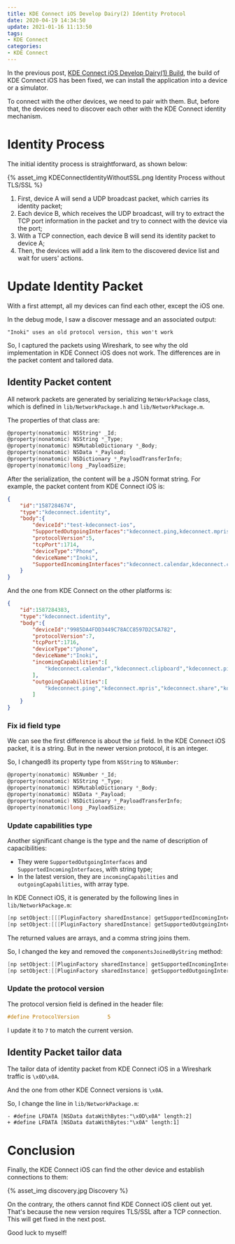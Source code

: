 ```yaml
---
title: KDE Connect iOS Develop Dairy(2) Identity Protocol
date: 2020-04-19 14:34:50
update: 2021-01-16 11:13:50
tags:
- KDE Connect
categories:
- KDE Connect
---
```


In the previous post, [KDE Connect iOS Develop Dairy(1) Build](/2020/04/18/KDEConnect-iOS-dev-dairy-1/), the build of KDE Connect iOS has been fixed, we can install the application into a device or a simulator.

To connect with the other devices, we need to pair with them. But, before that, the devices need to discover each other with the KDE Connect identity mechanism.

# Identity Process

The initial identity process is straightforward, as shown below:

{% asset_img KDEConnectIdentityWithoutSSL.png Identity Process without TLS/SSL %}

1. First, device A will send a UDP broadcast packet, which carries its identity packet;
2. Each device B, which receives the UDP broadcast, will try to extract the TCP port information in the packet and try to connect with the device via the port;
3. With a TCP connection, each device B will send its identity packet to device A;
4. Then, the devices will add a link item to the discovered device list and wait for users' actions.

# Update Identity Packet

With a first attempt, all my devices can find each other, except the iOS one.

In the debug mode, I saw a discover message and an associated output:

```
"Inoki" uses an old protocol version, this won't work
```

So, I captured the packets using Wireshark, to see why the old implementation in KDE Connect iOS does not work. The differences are in the packet content and tailored data.

## Identity Packet content

All network packets are generated by serializing `NetWorkPackage` class, which is defined in `lib/NetworkPackage.h` and `lib/NetworkPackage.m`.

The properties of that class are:

```objective-c
@property(nonatomic) NSString* _Id;
@property(nonatomic) NSString *_Type;
@property(nonatomic) NSMutableDictionary *_Body;
@property(nonatomic) NSData *_Payload;
@property(nonatomic) NSDictionary *_PayloadTransferInfo;
@property(nonatomic)long _PayloadSize;
```

After the serialization, the content will be a JSON format string. For example, the packet content from KDE Connect iOS is:

```json
{
    "id":"1587284674",
    "type":"kdeconnect.identity",
    "body":{
        "deviceId":"test-kdeconnect-ios",
        "SupportedOutgoingInterfaces":"kdeconnect.ping,kdeconnect.mpris,kdeconnect.share,kdeconnect.clipboard,kdeconnect.mousepad,kdeconnect.battery,kdeconnect.calendar,kdeconnect.reminder,kdeconnect.contact",
        "protocolVersion":5,
        "tcpPort":1714,
        "deviceType":"Phone",
        "deviceName":"Inoki",
        "SupportedIncomingInterfaces":"kdeconnect.calendar,kdeconnect.clipboard,kdeconnect.ping,kdeconnect.reminder,kdeconnect.share,kdeconnect.contact"
    }
}
```

And the one from KDE Connect on the other platforms is:

```json
{
    "id":1587284383,
    "type":"kdeconnect.identity",
    "body":{
        "deviceId":"9985DA4FDD3449C78ACC8597D2C5A782",
        "protocolVersion":7,
        "tcpPort":1716,
        "deviceType":"phone",
        "deviceName":"Inoki",
        "incomingCapabilities":[
            "kdeconnect.calendar","kdeconnect.clipboard","kdeconnect.ping","kdeconnect.reminder","kdeconnect.share","kdeconnect.contact"
        ],
        "outgoingCapabilities":[
            "kdeconnect.ping","kdeconnect.mpris","kdeconnect.share","kdeconnect.clipboard","kdeconnect.mousepad","kdeconnect.battery","kdeconnect.calendar","kdeconnect.reminder","kdeconnect.contact"
        ]
    }
}
```

### Fix id field type

We can see the first difference is about the `id` field. In the KDE Connect iOS packet, it is a string. But in the newer version protocol, it is an integer.

So, I changedß its property type from `NSString` to `NSNumber`:
```objective-c
@property(nonatomic) NSNumber *_Id;
@property(nonatomic) NSString *_Type;
@property(nonatomic) NSMutableDictionary *_Body;
@property(nonatomic) NSData *_Payload;
@property(nonatomic) NSDictionary *_PayloadTransferInfo;
@property(nonatomic)long _PayloadSize;
```

### Update capabilities type

Another significant change is the type and the name of description of capacibilities:
- They were `SupportedOutgoingInterfaces` and `SupportedIncomingInterfaces`, with string type;
- In the latest version, they are `incomingCapabilities` and `outgoingCapabilities`, with array type.

In KDE Connect iOS, it is generated by the following lines in `lib/NetworkPackage.m`:

```objective-c
[np setObject:[[[PluginFactory sharedInstance] getSupportedIncomingInterfaces] componentsJoinedByString:@","] forKey:@"SupportedIncomingInterfaces"];
[np setObject:[[[PluginFactory sharedInstance] getSupportedOutgoingInterfaces] componentsJoinedByString:@"," ] forKey:@"SupportedOutgoingInterfaces"];
```

The returned values are arrays, and a comma string joins them.

So, I changed the key and removed the `componentsJoinedByString` method:

```objective-c
[np setObject:[[PluginFactory sharedInstance] getSupportedIncomingInterfaces] forKey:@"incomingCapabilities"];
[np setObject:[[PluginFactory sharedInstance] getSupportedOutgoingInterfaces] forKey:@"outgoingCapabilities"];
```

### Update the protocol version

The protocol version field is defined in the header file:

```objective-c
#define ProtocolVersion         5
```

I update it to `7` to match the current version.

## Identity Packet tailor data

The tailor data of identity packet from KDE Connect iOS in a Wireshark traffic is `\x0D\x0A`.

And the one from other KDE Connect versions is `\x0A`.

So, I change the line in `lib/NetworkPackage.m`:

```git
- #define LFDATA [NSData dataWithBytes:"\x0D\x0A" length:2]
+ #define LFDATA [NSData dataWithBytes:"\x0A" length:1]
```

# Conclusion

Finally, the KDE Connect iOS can find the other device and establish connections to them:

{% asset_img discovery.jpg Discovery %}

On the contrary, the others cannot find KDE Connect iOS client out yet. That's because the new version requires TLS/SSL after a TCP connection. This will get fixed in the next post.

Good luck to myself!
